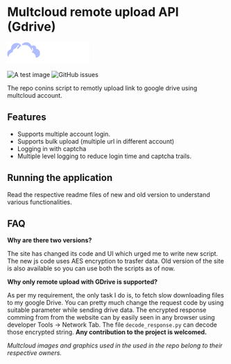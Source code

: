 # Multcloud remote upload API (Gdrive)

![Alt text](./images/multcloud.png)

![A test image](https://img.shields.io/static/v1?label=status&message=completed&logo=github&color=F8523B) ![GitHub issues](https://img.shields.io/github/issues/ayush1920/Multcloud_remote_upload)

The repo conins script to remotly upload link to google drive using multcloud account.

## Features
- Supports multiple account login.
- Supports bulk upload (multiple url in different account)
- Logging in with captcha 
- Multiple level logging to reduce login time and captcha trails.

## Running the application
Read the respective readme files of new and old version to understand various functionalities.

## FAQ

**Why are there two versions?**<br>

The site has changed its code and UI which urged me to write new script. The new js code uses AES encryption to trasfer data. Old version of the site is also available so you can use both the scripts as of now.

**Why only remote upload with GDrive is supported?**<br>

As per my requirement, the only task I do is, to fetch slow downloading files to my google Drive. You can pretty much change the request code by using suitable parameter while sending drive data.  The encrypted response comming from from the website can by easily seen in any browser using developer Tools -> Network Tab. The file `decode_response.py` can decode those encrypted string. **Any contribution to the project is welcomed.**

*Multcloud images and graphics used in the used in the repo belong to their respective owners.*